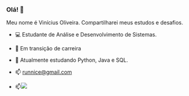 ### Olá! 👋

Meu nome é Vinícius Oliveira. Compartilharei meus estudos e desafios.

- 💻 Estudante de Análise e Desenvolvimento de Sistemas.

- 🚧 Em transição de carreira

- 🌱 Atualmente estudando Python, Java e SQL.

- 📫 runnice@gmail.com 
- 📫[<img src="https://img.shields.io/badge/linkedin-%230077B5.svg?&style=for-the-badge&logo=linkedin&logoColor=white" />](https://www.linkedin.com/in/vinicius-oliveira-19887a1ba/)
  ```
   
  ```


